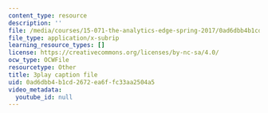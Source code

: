 ```yaml
---
content_type: resource
description: ''
file: /media/courses/15-071-the-analytics-edge-spring-2017/0ad6dbb4b1cd2672ea6ffc33aa2504a5_0fWDzzMSk8I.srt
file_type: application/x-subrip
learning_resource_types: []
license: https://creativecommons.org/licenses/by-nc-sa/4.0/
ocw_type: OCWFile
resourcetype: Other
title: 3play caption file
uid: 0ad6dbb4-b1cd-2672-ea6f-fc33aa2504a5
video_metadata:
  youtube_id: null
---
```

